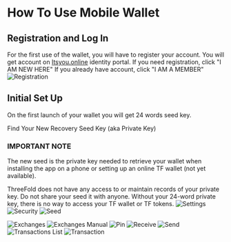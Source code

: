 # How To Use Mobile Wallet

## Registration and Log In
For the first use of the wallet, you will have to register your account. You will get account on [Itsyou.online](Itsyou.online) identity portal.
If you need registration, click "I AM NEW HERE"
If you already have account, click "I AM A MEMBER"
![Registration](https://raw.githubusercontent.com/threefoldfoundation/info_tokens/master/docs/img/wallet-registration.png "Registration Screen")

## Initial Set Up
On the first launch of your wallet you will get 24 words seed key. 

Find Your New Recovery Seed Key (aka Private Key)

### IMPORTANT NOTE
The new seed is the private key needed to retrieve your wallet when installing the app on a phone or setting up an online TF wallet (not yet available).

ThreeFold does not have any access to or maintain records of your private key. Do not share your seed it with anyone.
Without your 24-word private key, there is no way to access your TF wallet or TF tokens. 
![Settings](https://raw.githubusercontent.com/threefoldfoundation/info_tokens/master/docs/img/wallet-settings.png "Settings")
![Security](https://raw.githubusercontent.com/threefoldfoundation/info_tokens/master/docs/img/wallet-security.png "Security")
![Seed](https://raw.githubusercontent.com/threefoldfoundation/info_tokens/master/docs/img/wallet-seed.png "Seed")

![Exchanges](https://raw.githubusercontent.com/threefoldfoundation/info_tokens/master/docs/img/wallet-exchanges.jpg "Exchanges")
![Exchanges Manual](https://raw.githubusercontent.com/threefoldfoundation/info_tokens/master/docs/img/wallet-exchanges-manual.jpg "Exchanges Manual")
![Pin](https://raw.githubusercontent.com/threefoldfoundation/info_tokens/master/docs/img/wallet-pin.jpg "Pin")
![Receive](https://raw.githubusercontent.com/threefoldfoundation/info_tokens/master/docs/img/wallet-receive.jpg "Receive")
![Send](https://raw.githubusercontent.com/threefoldfoundation/info_tokens/master/docs/img/wallet-send.jpg "Send")
![Transactions List](https://raw.githubusercontent.com/threefoldfoundation/info_tokens/master/docs/img/wallet-transaction-list.jpg "Transactions List")
![Transaction](https://raw.githubusercontent.com/threefoldfoundation/info_tokens/master/docs/img/wallet-transaction.jpg "Transaction")
